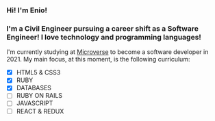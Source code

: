 ### Hi! I'm Enio!

### I'm a Civil Engineer pursuing a career shift as a Software Engineer! I love technology and programming languages!

I'm currently studying at [Microverse](https://www.microverse.org/) to become a software developer in 2021. My main focus, at this moment, is the following curriculum:

- [x] HTML5 & CSS3
- [x] RUBY
- [x] DATABASES
- [ ] RUBY ON RAILS
- [ ] JAVASCRIPT
- [ ] REACT & REDUX
